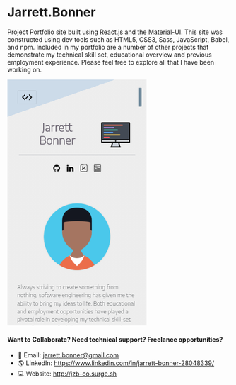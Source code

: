 # Jarrett.Bonner 
Project Portfolio site built using [React.js](https://reactjs.org/) and the [Material-UI](https://material-ui.com/). This site was constructed using dev tools such as HTML5, CSS3, Sass, JavaScript, Babel, and npm.  Included in my portfolio are a number of other projects that demonstrate my technical skill set, educational overview and previous employment experience. Please feel free to explore all that I have been working on.

![Diagram1](https://github.com/Jzbonner/jzb-co/blob/master/img-media/mobile-scr.png)

#### Want to Collaborate? Need technical support? Freelance opportunities? 
* 📧 Email: jarrett.bonner@gmail.com
* 🌎️ LinkedIn: https://www.linkedin.com/in/jarrett-bonner-28048339/
* 💻️ Website: http://jzb-co.surge.sh 